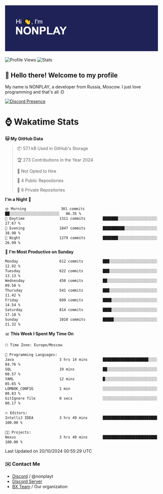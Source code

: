 ![Discord Presence](./header.png)
<br></br>
![Profile Views](https://komarev.com/ghpvc/?username=NONPLAYT&color=blue&style=for-the-badge)
![Stats](https://img.shields.io/badge/0%25-OPTIMIZED-orange?style=for-the-badge)


## :wave: Hello there! Welcome to my profile

My name is NONPLAY, a developer from Russia, Moscow. I just love programming and that's all :D

[![Discord Presence](https://lanyard.cnrad.dev/api/597087584090587177?showDisplayName=true)](https://discord.com/users/597087584090587177) 

# ⌚ Wakatime Stats

<!--START_SECTION:waka-->
**🐱 My GitHub Data** 

> 📦 57.1 kB Used in GitHub's Storage 
 > 
> 🏆 273 Contributions in the Year 2024
 > 
> 🚫 Not Opted to Hire
 > 
> 📜 4 Public Repositories 
 > 
> 🔑 6 Private Repositories 
 > 
**I'm a Night 🦉** 

```text
🌞 Morning                301 commits         ██░░░░░░░░░░░░░░░░░░░░░░░   06.35 % 
🌆 Daytime                1311 commits        ███████░░░░░░░░░░░░░░░░░░   27.67 % 
🌃 Evening                1847 commits        ██████████░░░░░░░░░░░░░░░   38.98 % 
🌙 Night                  1279 commits        ███████░░░░░░░░░░░░░░░░░░   26.99 % 
```
📅 **I'm Most Productive on Sunday** 

```text
Monday                   612 commits         ███░░░░░░░░░░░░░░░░░░░░░░   12.92 % 
Tuesday                  622 commits         ███░░░░░░░░░░░░░░░░░░░░░░   13.13 % 
Wednesday                450 commits         ██░░░░░░░░░░░░░░░░░░░░░░░   09.50 % 
Thursday                 541 commits         ███░░░░░░░░░░░░░░░░░░░░░░   11.42 % 
Friday                   689 commits         ████░░░░░░░░░░░░░░░░░░░░░   14.54 % 
Saturday                 814 commits         ████░░░░░░░░░░░░░░░░░░░░░   17.18 % 
Sunday                   1010 commits        █████░░░░░░░░░░░░░░░░░░░░   21.32 % 
```


📊 **This Week I Spent My Time On** 

```text
🕑︎ Time Zone: Europe/Moscow

💬 Programming Languages: 
Java                     3 hrs 14 mins       █████████████████████░░░░   84.76 % 
SQL                      19 mins             ██░░░░░░░░░░░░░░░░░░░░░░░   08.57 % 
YAML                     12 mins             █░░░░░░░░░░░░░░░░░░░░░░░░   05.65 % 
LOMBOK_CONFIG            1 min               ░░░░░░░░░░░░░░░░░░░░░░░░░   00.83 % 
GitIgnore file           0 secs              ░░░░░░░░░░░░░░░░░░░░░░░░░   00.17 % 

🔥 Editors: 
IntelliJ IDEA            3 hrs 49 mins       █████████████████████████   100.00 % 

🐱‍💻 Projects: 
Nexus                    3 hrs 49 mins       █████████████████████████   100.00 % 
```


 Last Updated on 20/10/2024 00:55:29 UTC
<!--END_SECTION:waka-->

### ✉️ Contact Me

- [Discord](https://discord.com/users/597087584090587177) / @nonplayt
- [Discord Server](https://discord.gg/p7cxhw7E2M)
- [BX Team](https://github.com/BX-Team) / Our organization
